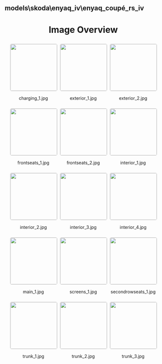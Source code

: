 ## models\skoda\enyaq_iv\enyaq_coupé_rs_iv


<style>
    .image-gallery {
        display: flex;
        flex-wrap: wrap;
        gap: 10px;
        justify-content: center;
        padding: 10px;
    }
    .image-gallery img {
        width: 150px;
        height: auto;
        border: 1px solid #ddd;
        border-radius: 5px;
    }
    .image-gallery div {
        flex: 1 1 calc(33.333% - 20px); /* Three images per row on large screens */
        max-width: 150px;
        text-align: center;
    }
    @media (max-width: 768px) {
        .image-gallery div {
            flex: 1 1 calc(50% - 20px); /* Two images per row on medium screens */
        }
    }
    @media (max-width: 480px) {
        .image-gallery div {
            flex: 1 1 100%; /* One image per row on small screens */
        }
    }
</style>
<h1 style ="text-align: center;"> Image Overview </h1> <div class="image-gallery">
<div>
<img src="https://media.evkx.net/multimedia/models/skoda/enyaq_iv/enyaq_coupé_rs_iv/charging_1_st.jpg">
<p>charging_1.jpg</p>
</div>
<div>
<img src="https://media.evkx.net/multimedia/models/skoda/enyaq_iv/enyaq_coupé_rs_iv/exterior_1_st.jpg">
<p>exterior_1.jpg</p>
</div>
<div>
<img src="https://media.evkx.net/multimedia/models/skoda/enyaq_iv/enyaq_coupé_rs_iv/exterior_2_st.jpg">
<p>exterior_2.jpg</p>
</div>
<div>
<img src="https://media.evkx.net/multimedia/models/skoda/enyaq_iv/enyaq_coupé_rs_iv/frontseats_1_st.jpg">
<p>frontseats_1.jpg</p>
</div>
<div>
<img src="https://media.evkx.net/multimedia/models/skoda/enyaq_iv/enyaq_coupé_rs_iv/frontseats_2_st.jpg">
<p>frontseats_2.jpg</p>
</div>
<div>
<img src="https://media.evkx.net/multimedia/models/skoda/enyaq_iv/enyaq_coupé_rs_iv/interior_1_st.jpg">
<p>interior_1.jpg</p>
</div>
<div>
<img src="https://media.evkx.net/multimedia/models/skoda/enyaq_iv/enyaq_coupé_rs_iv/interior_2_st.jpg">
<p>interior_2.jpg</p>
</div>
<div>
<img src="https://media.evkx.net/multimedia/models/skoda/enyaq_iv/enyaq_coupé_rs_iv/interior_3_st.jpg">
<p>interior_3.jpg</p>
</div>
<div>
<img src="https://media.evkx.net/multimedia/models/skoda/enyaq_iv/enyaq_coupé_rs_iv/interior_4_st.jpg">
<p>interior_4.jpg</p>
</div>
<div>
<img src="https://media.evkx.net/multimedia/models/skoda/enyaq_iv/enyaq_coupé_rs_iv/main_1_st.jpg">
<p>main_1.jpg</p>
</div>
<div>
<img src="https://media.evkx.net/multimedia/models/skoda/enyaq_iv/enyaq_coupé_rs_iv/screens_1_st.jpg">
<p>screens_1.jpg</p>
</div>
<div>
<img src="https://media.evkx.net/multimedia/models/skoda/enyaq_iv/enyaq_coupé_rs_iv/secondrowseats_1_st.jpg">
<p>secondrowseats_1.jpg</p>
</div>
<div>
<img src="https://media.evkx.net/multimedia/models/skoda/enyaq_iv/enyaq_coupé_rs_iv/trunk_1_st.jpg">
<p>trunk_1.jpg</p>
</div>
<div>
<img src="https://media.evkx.net/multimedia/models/skoda/enyaq_iv/enyaq_coupé_rs_iv/trunk_2_st.jpg">
<p>trunk_2.jpg</p>
</div>
<div>
<img src="https://media.evkx.net/multimedia/models/skoda/enyaq_iv/enyaq_coupé_rs_iv/trunk_3_st.jpg">
<p>trunk_3.jpg</p>
</div>
</div>
